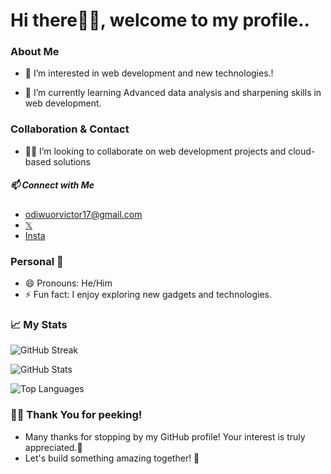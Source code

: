 # Hi there👋🏿, welcome to my profile..
### About Me
- 👀 I’m interested in web development and new technologies.!

- 🌱 I’m currently learning Advanced data analysis and sharpening skills in web development.

### Collaboration & Contact
- 🤝🏿 I’m looking to collaborate on web development projects and cloud-based solutions
##### 📫 Connect with Me 
- odiwuorvictor17@gmail.com
- [𝕏](https://x.com/vi_c_ta)
- [Insta](https://www.instagram.com/vi.c.ta/)

### Personal 🧩
- 😄 Pronouns: He/Him
- ⚡ Fun fact: I enjoy exploring new gadgets and technologies.

### 📈 My Stats
![GitHub Streak](https://github-readme-streak-stats.herokuapp.com/?user=odiwuorvictor&theme=dark)    

![GitHub Stats](https://github-readme-stats.vercel.app/api?username=odiwuorvictor&show_icons=true&hide_title=false&count_private=true&include_all_commits=true&theme=dark)
                                               
  ![Top Languages](https://github-readme-stats.vercel.app/api/top-langs/?username=odiwuorvictor&layout=compact&theme=dark)


### 💪🏿 Thank You for peeking!
- Many thanks for stopping by my GitHub profile! Your interest is truly appreciated.🌟
-  Let's build something amazing together! 🚀
